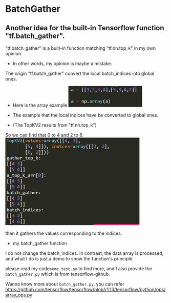 # BatchGather
## Another idea for the built-in Tensorflow function "tf.batch_gather".

"tf.batch_gather" is a built-in function matching "tf.nn.top_k" in my own opinion.

* In other words, my opinion is maybe a mistake.

The origin "tf.batch_gather" convert the local batch_indices into global ones.

* Here is the array example
![](https://github.com/ChiSuWq/BatchGather/blob/master/Image/example_array.jpg)

* The example that the local indices have be converted to global ones.
* (The TopKV2 results from "tf.nn.top_k")

So we can find that 0 to 4 and 2 to 6.
![](https://github.com/ChiSuWq/BatchGather/blob/master/Image/indices_from_local_to_global.jpg)

then it gathers the values corresponding to the indices.

* my batch_gather function

I do not change the batch_indices. In contrast, the data array is processed, and what I do is just a demo to show the function's principle.

please read my code`some_test.py` to find more, and I also provide the `batch_gather.py` which is from tensorflow-github.

Wanna know more about `batch_gather.py`, you can refer https://github.com/tensorflow/tensorflow/blob/r1.13/tensorflow/python/ops/array_ops.py







